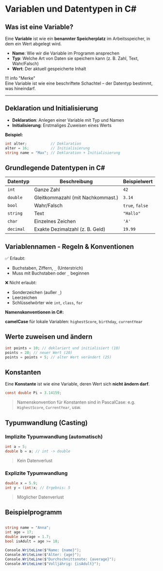 # Variablen und Datentypen in C#

## Was ist eine Variable?

Eine **Variable** ist wie ein **benannter Speicherplatz** im Arbeitsspeicher, in dem ein Wert abgelegt wird.
- **Name**: Wie wir die Variable im Programm ansprechen
- **Typ**: Welche Art von Daten sie speichern kann (z. B. Zahl, Text, Wahr/Falsch)
- **Wert**: Der aktuell gespeicherte Inhalt

!!! info "Merke"  
    Eine Variable ist wie eine beschriftete Schachtel – der Datentyp bestimmt, was hineindarf.

---

## Deklaration und Initialisierung

- **Deklaration**: Anlegen einer Variable mit Typ und Namen  
- **Initialisierung**: Erstmaliges Zuweisen eines Werts

**Beispiel:**
```csharp
int alter;           // Deklaration
alter = 16;          // Initialisierung
string name = "Max"; // Deklaration + Initialisierung
```

## Grundlegende Datentypen in C#

| Datentyp  | Beschreibung                      | Beispielwert    |
| --------- | --------------------------------- | --------------- |
| `int`     | Ganze Zahl                        | `42`            |
| `double`  | Gleitkommazahl (mit Nachkommast.) | `3.14`          |
| `bool`    | Wahr/Falsch                       | `true`, `false` |
| `string`  | Text                              | `"Hallo"`       |
| `char`    | Einzelnes Zeichen                 | `'A'`           |
| `decimal` | Exakte Dezimalzahl (z. B. Geld)   | `19.99`        |


## Variablennamen - Regeln & Konventionen

✅ Erlaubt:

- Buchstaben, Ziffern, `_` (Unterstrich)
- Muss mit Buchstaben oder `_` beginnen

❌ Nicht erlaubt:

- Sonderzeichen (außer `_`)
- Leerzeichen
- Schlüsselwörter wie `int`, `class`, `for`

**Namenskonventionen in C#:**

**camelCase** für lokale Variablen: `highestScore`, `birthday`, `currentYear`

## Werte zuweisen und ändern

```csharp
int points = 10; // deklariert und initialisiert (10)
points = 20; // neuer Wert (20)
points = points + 5; // alter Wert verändert (25)
```

## Konstanten

Eine **Konstante** ist wie eine Variable, deren Wert sich **nicht ändern darf**.

```csharp
const double Pi = 3.14159;
```
> Namenskonvention für Konstanten sind in PascalCase: e.g. `HighestScore`, `CurrentYear`, usw.

## Typumwandlung (Casting)

### Implizite Typumwandlung (automatisch)

```csharp
int a = 5;
double b = a; // int -> double
```
> Kein Datenverlust

### Explizite Typumwandlung

```csharp
double x = 5.9;
int y = (int)x; // Ergebnis: 5
```
> Möglicher Datenverlust

## Beispielprogramm

```csharp

string name = "Anna";
int age = 17;
double average = 1.7;
bool isAdult = age >= 18;

Console.WriteLine($"Name: {name}");
Console.WriteLine($"Alter: {age}");
Console.WriteLine($"Durchschnittsnote: {average}");
Console.WriteLine($"Volljährig: {isAdult}");

```